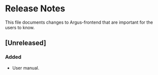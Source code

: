 # Release Notes
This file documents changes to Argus-frontend that are important for the users to know.

## [Unreleased]
### Added
- User manual.